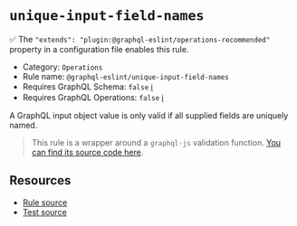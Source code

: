 # `unique-input-field-names`

✅ The `"extends": "plugin:@graphql-eslint/operations-recommended"` property in a configuration file enables this rule.

- Category: `Operations`
- Rule name: `@graphql-eslint/unique-input-field-names`
- Requires GraphQL Schema: `false` [ℹ️](../../README.md#extended-linting-rules-with-graphql-schema)
- Requires GraphQL Operations: `false` [ℹ️](../../README.md#extended-linting-rules-with-siblings-operations)

A GraphQL input object value is only valid if all supplied fields are uniquely named.

> This rule is a wrapper around a `graphql-js` validation function. [You can find its source code here](https://github.com/graphql/graphql-js/blob/main/src/validation/rules/UniqueInputFieldNamesRule.ts).

## Resources

- [Rule source](https://github.com/graphql/graphql-js/blob/main/src/validation/rules/UniqueInputFieldNamesRule.ts)
- [Test source](https://github.com/graphql/graphql-js/tree/main/src/validation/__tests__/UniqueInputFieldNamesRule-test.ts)

